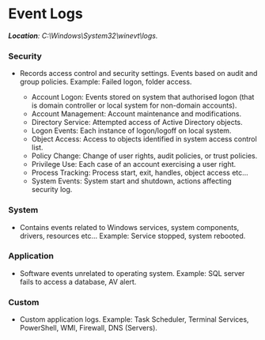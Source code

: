 # Event Logs

***Location**: C:\Windows\System32\winevt\logs.*

### Security

- Records access control and security settings. Events based on audit and group policies. Example: Failed logon, folder access.

  - Account Logon: Events stored on system that authorised logon (that is domain controller or local system for non-domain accounts).
  - Account Management: Account maintenance and modifications.
  - Directory Service: Attempted access of Active Directory objects.
  - Logon Events: Each instance of logon/logoff on local system.
  - Object Access: Access to objects identified in system access control list.
  - Policy Change: Change of user rights, audit policies, or trust policies.
  - Privilege Use: Each case of an account exercising a user right.
  - Process Tracking: Process start, exit, handles, object access etc...
  - System Events: System start and shutdown, actions affecting security log.

### System

- Contains events related to Windows services, system components, drivers, resources etc... Example: Service stopped, system rebooted.

### Application

- Software events unrelated to operating system. Example: SQL server fails to access a database, AV alert.

### Custom

- Custom application logs. Example: Task Scheduler, Terminal Services, PowerShell, WMI, Firewall, DNS (Servers).

